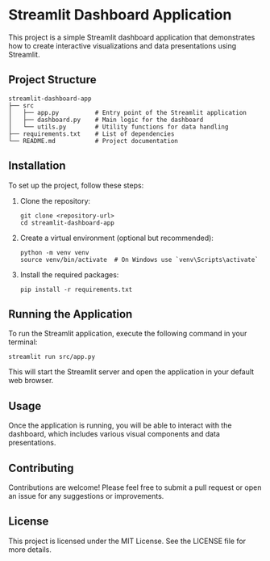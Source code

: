 # Streamlit Dashboard Application

This project is a simple Streamlit dashboard application that demonstrates how to create interactive visualizations and data presentations using Streamlit.

## Project Structure

```
streamlit-dashboard-app
├── src
│   ├── app.py          # Entry point of the Streamlit application
│   ├── dashboard.py    # Main logic for the dashboard
│   └── utils.py        # Utility functions for data handling
├── requirements.txt    # List of dependencies
└── README.md           # Project documentation
```

## Installation

To set up the project, follow these steps:

1. Clone the repository:
   ```
   git clone <repository-url>
   cd streamlit-dashboard-app
   ```

2. Create a virtual environment (optional but recommended):
   ```
   python -m venv venv
   source venv/bin/activate  # On Windows use `venv\Scripts\activate`
   ```

3. Install the required packages:
   ```
   pip install -r requirements.txt
   ```

## Running the Application

To run the Streamlit application, execute the following command in your terminal:

```
streamlit run src/app.py
```

This will start the Streamlit server and open the application in your default web browser.

## Usage

Once the application is running, you will be able to interact with the dashboard, which includes various visual components and data presentations.

## Contributing

Contributions are welcome! Please feel free to submit a pull request or open an issue for any suggestions or improvements.

## License

This project is licensed under the MIT License. See the LICENSE file for more details.